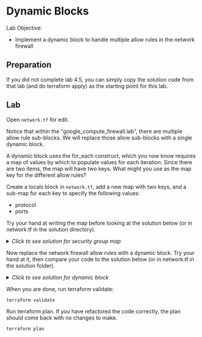 # Dynamic Blocks

Lab Objective:
- Implement a dynamic block to handle multiple allow rules in the network firewall

## Preparation

If you did not complete lab 4.5, you can simply copy the solution code from that lab (and do terraform apply) as the starting point for this lab.

## Lab

Open `network.tf` for edit.

Notice that within the "google_compute_firewall.lab", there are multiple allow rule sub-blocks. We will replace those allow sub-blocks with a single dynamic block.

A dynamic block uses the for_each construct, which you now know requires a map of values by which to populate values for each iteration.  Since there are two items, the map will have two keys.  What might you use as the map key for the different allow rules?

Create a locals block in `network.tf`, add a new map with two keys, and a sub-map for each key to specify the following values:
*	protocol
*	ports

Try your hand at writing the map before looking at the solution below (or in network.tf in the solution directory).

<details>

 _<summary>Click to see solution for security group map</summary>_

```
locals {
  network_allow = {
    "icmp" = {
      protocol = "icmp"
      ports    = []
    }
    "tcp" = {
      protocol = "tcp"
      ports    = ["22", "80", "443", "8000-8999"]
    }
  }
}
```
</details>

Now replace the network firewall allow rules with a dynamic block.  Try your hand at it, then compare your code to the solution below (or in network.tf in the solution folder).

<details>

 _<summary>Click to see solution for dynamic block</summary>_

```
  dynamic "allow" {
    for_each = local.network_allow
    content {
      protocol = allow.value.protocol
      ports    = allow.value.ports
    }
  }
```
</details>

When you are done, run terraform validate:
```
terraform validate
```

Run terraform plan.  If you have refactored the code correctly, the plan should come back with no changes to make.
```
terraform plan
```

